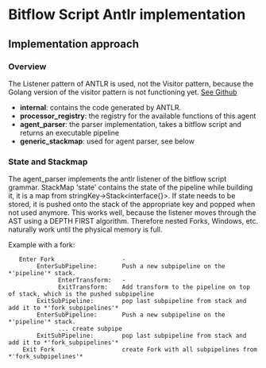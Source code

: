# Bitflow Script Antlr implementation

## Implementation approach

### Overview

The Listener pattern of ANTLR is used, not the Visitor pattern, because the Golang version of the visitor pattern is not
functioning yet. [See Github](https://github.com/antlr/antlr4/pull/1807)
 
- **internal**: contains the code generated by ANTLR.
- **processor_registry**: the registry for the available functions of this agent
- **agent_parser**: the parser implementation, takes a bitflow script and returns an executable pipeline
- **generic_stackmap**: used for agent parser, see below

### State and Stackmap

The agent_parser implements the antlr listener of the bitflow script grammar.
StackMap 'state' contains the state of the pipeline while building it, it is a map from stringKey->Stack<interface{}>.
If state needs to be stored, it is pushed onto the stack of the appropriate key and popped when not used anymore.
This works well, because the listener moves through the AST using a DEPTH FIRST algorithm. Therefore nested Forks, Windows, etc. naturally work
until the physical memory is full.

Example with a fork:
```
   Enter Fork					-   
	    EnterSubPipeline:	 	Push a new subpipeline on the *'pipeline'* stack.   
		      EnterTransform:	-   
		      ExitTransform:	Add transform to the pipeline on top of stack, which is the pushed subpipeline   
	    ExitSubPipeline:	 	pop last subpipeline from stack and add it to *'fork_subpipelines'*   
	    EnterSubPipeline:	 	Push a new subpipeline on the *'pipeline'* stack.   
		      ... create subpipe
	    ExitSubPipeline:	 	pop last subpipeline from stack and add it to *'fork_subpipelines'*
    Exit Fork                   create Fork with all subpipelines from *'fork_subpipelines'*
```